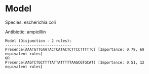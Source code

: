 
# Model

Species: escherichia coli

Antibiotic: ampicillin

```
Model (Disjunction - 2 rules):
------------------------------
Presence(AAATGTTGAATACTCATACTCTTCCTTTTTC) [Importance: 0.79, 69 equivalent rules]
OR
Presence(AAGTCTGCTTTTATTATTTTTAAGCGTGCAT) [Importance: 0.51, 12 equivalent rules]

```

